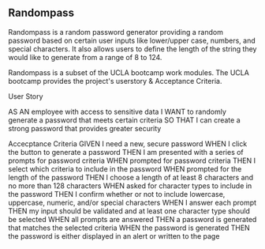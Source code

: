 ## Randompass

Randompass is a random password generator providing a random password based on certain user inputs like lower/upper case, numbers, and special characters. It also allows users to define the length of the string they would like to generate from a range of 8 to 124.

Randompass is a subset of the UCLA bootcamp work modules. 
The UCLA bootcamp provides the project's userstory & Acceptance Criteria.

User Story

AS AN employee with access to sensitive data
I WANT to randomly generate a password that meets certain criteria
SO THAT I can create a strong password that provides greater security

Accecptance Criteria
GIVEN I need a new, secure password
WHEN I click the button to generate a password
THEN I am presented with a series of prompts for password criteria
WHEN prompted for password criteria
THEN I select which criteria to include in the password
WHEN prompted for the length of the password
THEN I choose a length of at least 8 characters and no more than 128 characters
WHEN asked for character types to include in the password
THEN I confirm whether or not to include lowercase, uppercase, numeric, and/or special characters
WHEN I answer each prompt
THEN my input should be validated and at least one character type should be selected
WHEN all prompts are answered
THEN a password is generated that matches the selected criteria
WHEN the password is generated
THEN the password is either displayed in an alert or written to the page

